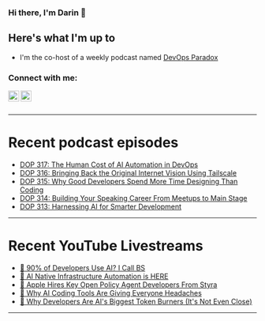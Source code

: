 ### Hi there, I'm Darin 👋

## Here's what I'm up to
- I'm the co-host of a weekly podcast named [DevOps Paradox][dop-website]

### Connect with me:

[<img align="left" alt="darinpope | X" width="22px" src="https://cdn.jsdelivr.net/npm/simple-icons@v3/icons/twitter.svg" />][twitter]
[<img align="left" alt="darinpope | LinkedIn" width="22px" src="https://cdn.jsdelivr.net/npm/simple-icons@v3/icons/linkedin.svg" />][linkedin]

<br />
<br />

---

# Recent podcast episodes
<!-- BLOG-POST-LIST:START -->
- [DOP 317: The Human Cost of AI Automation in DevOps](https://www.devopsparadox.com/episodes/the-human-cost-of-ai-automation-in-devops-317/)
- [DOP 316: Bringing Back the Original Internet Vision Using Tailscale](https://www.devopsparadox.com/episodes/bringing-back-the-original-internet-vision-using-tailscale-316/)
- [DOP 315: Why Good Developers Spend More Time Designing Than Coding](https://www.devopsparadox.com/episodes/why-good-developers-spend-more-time-designing-than-coding-315/)
- [DOP 314: Building Your Speaking Career From Meetups to Main Stage](https://www.devopsparadox.com/episodes/building-your-speaking-career-from-meetups-to-main-stage-314/)
- [DOP 313: Harnessing AI for Smarter Development](https://www.devopsparadox.com/episodes/harnessing-ai-for-smarter-development-313/)
<!-- BLOG-POST-LIST:END -->

---

# Recent YouTube Livestreams
<!-- YOUTUBE:START -->
- [🔴 90% of Developers Use AI? I Call BS](https://www.youtube.com/watch?v=pfxIT4TKVeI)
- [🔴 AI Native Infrastructure Automation is HERE](https://www.youtube.com/watch?v=ccRQcpRPJ-4)
- [🔴 Apple Hires Key Open Policy Agent Developers From Styra](https://www.youtube.com/watch?v=O_pS_S8LpgY)
- [🔴 Why AI Coding Tools Are Giving Everyone Headaches](https://www.youtube.com/watch?v=KaVz6sXTUJw)
- [🔴 Why Developers Are AI&#39;s Biggest Token Burners &lpar;It&#39;s Not Even Close&rpar;](https://www.youtube.com/watch?v=FNZqCMSlmv8)
<!-- YOUTUBE:END -->

---


[website]: https://www.darinpope.com/
[twitter]: https://twitter.com/darinpope
[youtube]: https://youtube.com/darinpope
[instagram]: https://instagram.com/darinpope
[linkedin]: https://linkedin.com/in/darinpope
[cloudbees-website]: https://www.cloudbees.com/
[dop-website]: https://www.devopsparadox.com/

<!--
**darinpope/darinpope** is a ✨ _special_ ✨ repository because its `README.md` (this file) appears on your GitHub profile.

Here are some ideas to get you started:

- 🔭 I’m currently working on ...
- 🌱 I’m currently learning ...
- 👯 I’m looking to collaborate on ...
- 🤔 I’m looking for help with ...
- 💬 Ask me about ...
- 📫 How to reach me: ...
- 😄 Pronouns: ...
- ⚡ Fun fact: ...
-->
